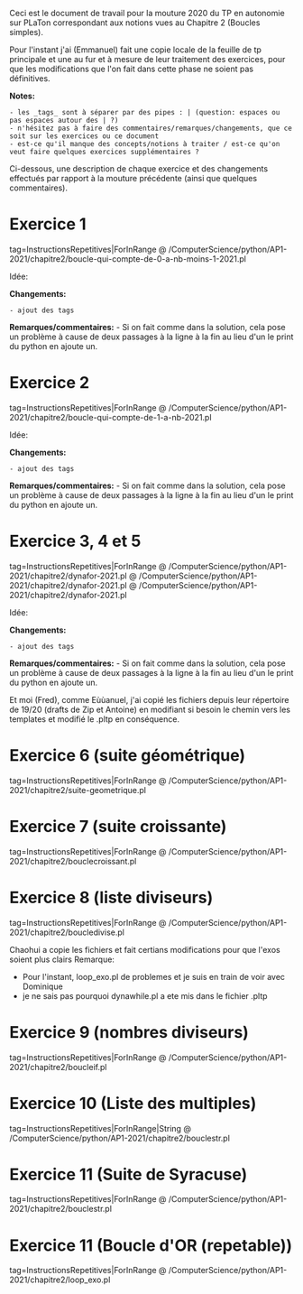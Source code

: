 Ceci est le document de travail pour la mouture 2020 du TP en autonomie sur PLaTon correspondant aux notions vues au Chapitre 2 (Boucles simples).

Pour l'instant j'ai (Emmanuel) fait une copie locale de la feuille de tp principale et une au fur et à mesure de leur traitement des exercices, pour que les modifications que l'on fait dans cette phase ne soient pas définitives.

**Notes:**

    - les _tags_ sont à séparer par des pipes : | (question: espaces ou pas espaces autour des | ?)
    - n'hésitez pas à faire des commentaires/remarques/changements, que ce soit sur les exercices ou ce document
    - est-ce qu'il manque des concepts/notions à traiter / est-ce qu'on veut faire quelques exercices supplémentaires ?


Ci-dessous, une description de chaque exercice et des changements effectués par rapport à la mouture précédente (ainsi que quelques commentaires).

# Exercice 1
tag=InstructionsRepetitives|ForInRange
@ /ComputerScience/python/AP1-2021/chapitre2/boucle-qui-compte-de-0-a-nb-moins-1-2021.pl


Idée: 

**Changements:**

    - ajout des tags

**Remarques/commentaires:**
    - Si on fait comme dans la solution, cela pose un problème à cause de deux passages à la ligne à la fin au lieu d'un le print du python en ajoute un.

# Exercice 2
tag=InstructionsRepetitives|ForInRange
@ /ComputerScience/python/AP1-2021/chapitre2/boucle-qui-compte-de-1-a-nb-2021.pl


Idée: 

**Changements:**

    - ajout des tags

**Remarques/commentaires:**
    - Si on fait comme dans la solution, cela pose un problème à cause de deux passages à la ligne à la fin au lieu d'un le print du python en ajoute un.

# Exercice 3, 4 et 5
tag=InstructionsRepetitives|ForInRange
@ /ComputerScience/python/AP1-2021/chapitre2/dynafor-2021.pl
@ /ComputerScience/python/AP1-2021/chapitre2/dynafor-2021.pl
@ /ComputerScience/python/AP1-2021/chapitre2/dynafor-2021.pl


Idée: 

**Changements:**

    - ajout des tags

**Remarques/commentaires:**
    - Si on fait comme dans la solution, cela pose un problème à cause de deux passages à la ligne à la fin au lieu d'un le print du python en ajoute un.


Et moi (Fred), comme Eùùanuel, j'ai copié les fichiers depuis leur répertoire de 19/20 (drafts de Zip et Antoine) en modifiant si besoin le chemin vers les templates
 et modifié le .pltp en conséquence.

# Exercice 6 (suite géométrique)
 tag=InstructionsRepetitives|ForInRange
@ /ComputerScience/python/AP1-2021/chapitre2/suite-geometrique.pl

# Exercice 7 (suite croissante)
 tag=InstructionsRepetitives|ForInRange
 @ /ComputerScience/python/AP1-2021/chapitre2/bouclecroissant.pl

 # Exercice 8 (liste diviseurs)
 tag=InstructionsRepetitives|ForInRange
@ /ComputerScience/python/AP1-2021/chapitre2/boucledivise.pl



Chaohui a copie les fichiers et fait certians modifications pour que l'exos soient plus clairs
Remarque:
- Pour l'instant, loop_exo.pl de problemes et je suis en train de voir avec Dominique
- je ne sais pas pourquoi dynawhile.pl a ete mis dans le fichier .pltp

# Exercice 9 (nombres diviseurs)
 tag=InstructionsRepetitives|ForInRange
@ /ComputerScience/python/AP1-2021/chapitre2/boucleif.pl

# Exercice 10 (Liste des multiples)
 tag=InstructionsRepetitives|ForInRange|String
@ /ComputerScience/python/AP1-2021/chapitre2/bouclestr.pl

# Exercice 11 (Suite de Syracuse)
 tag=InstructionsRepetitives|ForInRange
@ /ComputerScience/python/AP1-2021/chapitre2/bouclestr.pl

# Exercice 11 (Boucle d'OR (repetable))
 tag=InstructionsRepetitives|ForInRange
@ /ComputerScience/python/AP1-2021/chapitre2/loop_exo.pl
